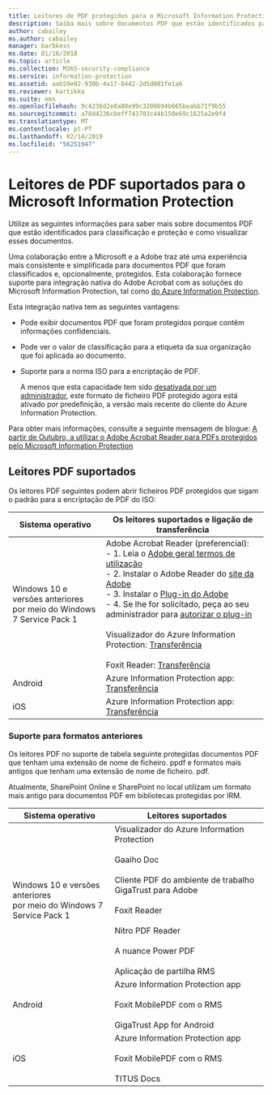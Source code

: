 ```yaml
---
title: Leitores de PDF protegidos para o Microsoft Information Protection
description: Saiba mais sobre documentos PDF que estão identificados para classificação e proteção e, como visualizá-los.
author: cabailey
ms.author: cabailey
manager: barbkess
ms.date: 01/16/2018
ms.topic: article
ms.collection: M365-security-compliance
ms.service: information-protection
ms.assetid: aab59e02-930b-4a17-8442-2d5d081fe1a6
ms.reviewer: kartikka
ms.suite: ems
ms.openlocfilehash: 9c4236d2e8a08e99c3208694b665beabb71f9b55
ms.sourcegitcommit: a78d4236cbeff743703c44b150e69c1625a2e9f4
ms.translationtype: MT
ms.contentlocale: pt-PT
ms.lasthandoff: 02/14/2019
ms.locfileid: "56251947"
---
```

# <a name="supported-pdf-readers-for-microsoft-information-protection"></a>Leitores de PDF suportados para o Microsoft Information Protection

Utilize as seguintes informações para saber mais sobre documentos PDF que estão identificados para classificação e proteção e como visualizar esses documentos.

Uma colaboração entre a Microsoft e a Adobe traz até uma experiência mais consistente e simplificada para documentos PDF que foram classificados e, opcionalmente, protegidos. Esta colaboração fornece suporte para integração nativa do Adobe Acrobat com as soluções do Microsoft Information Protection, tal como [do Azure Information Protection](../what-is-information-protection.md). 

Esta integração nativa tem as seguintes vantagens:

- Pode exibir documentos PDF que foram protegidos porque contêm informações confidenciais.

- Pode ver o valor de classificação para a etiqueta da sua organização que foi aplicada ao documento.

- Suporte para a norma ISO para a encriptação de PDF.
    
    A menos que esta capacidade tem sido [desativada por um administrador](client-admin-guide-customizations.md#dont-protect-pdf-files-by-using-the-iso-standard-for-pdf-encryption), este formato de ficheiro PDF protegido agora está ativado por predefinição, a versão mais recente do cliente do Azure Information Protection.

Para obter mais informações, consulte a seguinte mensagem de blogue: [A partir de Outubro, a utilizar o Adobe Acrobat Reader para PDFs protegidos pelo Microsoft Information Protection](https://techcommunity.microsoft.com/t5/Azure-Information-Protection/Starting-October-use-Adobe-Acrobat-Reader-for-PDFs-protected-by/ba-p/262738)

## <a name="supported-pdf-readers"></a>Leitores PDF suportados

Os leitores PDF seguintes podem abrir ficheiros PDF protegidos que sigam o padrão para a encriptação de PDF do ISO:

|Sistema operativo|Os leitores suportados e ligação de transferência|
|----------------|-----------------------------------|
|Windows 10 e versões anteriores<br />por meio do Windows 7 Service Pack 1|Adobe Acrobat Reader (preferencial):<br />-  1. Leia o [Adobe geral termos de utilização](https://www.adobe.com/legal/terms.html) <br />- 2. Instalar o Adobe Reader do [site da Adobe](https://www.adobe.com/)<br />- 3. Instalar o [Plug-in do Adobe](https://go.microsoft.com/fwlink/?linkid=2050049)<br />- 4. Se lhe for solicitado, peça ao seu administrador para [autorizar o plug-in](https://techcommunity.microsoft.com/t5/Azure-Information-Protection/General-Availability-of-Adobe-Acrobat-Reader-integration-with/ba-p/298396) <br /><br /> Visualizador do Azure Information Protection: [Transferência](https://go.microsoft.com/fwlink/?linkid=838993)<br /><br />Foxit Reader: [Transferência](https://www.foxitsoftware.com/pdf-reader/)|
|Android|Azure Information Protection app: [Transferência](https://go.microsoft.com/fwlink/?LinkId=325340)|
|iOS|Azure Information Protection app: [Transferência](https://go.microsoft.com/fwlink/?LinkId=325338)|

### <a name="support-for-previous-formats"></a>Suporte para formatos anteriores

Os leitores PDF no suporte de tabela seguinte protegidas documentos PDF que tenham uma extensão de nome de ficheiro. ppdf e formatos mais antigos que tenham uma extensão de nome de ficheiro. pdf.

Atualmente, SharePoint Online e SharePoint no local utilizam um formato mais antigo para documentos PDF em bibliotecas protegidas por IRM.


|Sistema operativo|Leitores suportados|
|----------------|-----------------------------------|
|Windows 10 e versões anteriores<br />por meio do Windows 7 Service Pack 1|Visualizador do Azure Information Protection<br /><br />Gaaiho Doc<br /><br />Cliente PDF do ambiente de trabalho GigaTrust para Adobe<br /><br />Foxit Reader<br /><br />Nitro PDF Reader<br /><br /> A nuance Power PDF<br /><br />Aplicação de partilha RMS|
|Android|Azure Information Protection app<br /><br />Foxit MobilePDF com o RMS<br /><br />GigaTrust App for Android|
|iOS|Azure Information Protection app<br /><br />Foxit MobilePDF com o RMS<br /><br />TITUS Docs|
